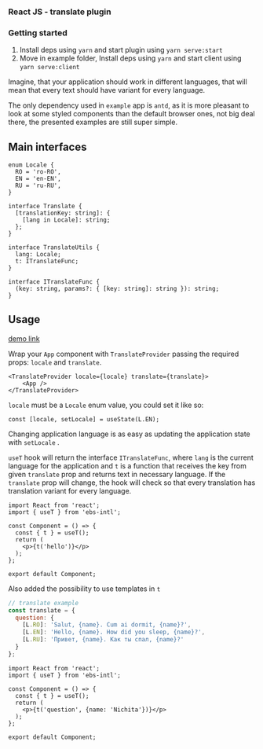 

### **React JS - translate plugin**

### **Getting started**

1. Install deps using `yarn` and start plugin using `yarn serve:start`
2. Move in example folder, Install deps using `yarn` and start client using `yarn serve:client`

Imagine, that your application should work in different languages, that will mean that every text should have variant for every language. 

The only dependency used in `example` app is `antd`, as it is more pleasant to look at some styled components than the default browser ones, not big deal there, the presented examples are still super simple. 


## Main interfaces
```tsx
enum Locale {
  RO = 'ro-RO',
  EN = 'en-EN',
  RU = 'ru-RU',
}

interface Translate {
  [translationKey: string]: {
    [lang in Locale]: string;
  };
}

interface TranslateUtils {
  lang: Locale;
  t: ITranslateFunc;
}

interface ITranslateFunc {
  (key: string, params?: { [key: string]: string }): string;
}

```

## Usage
[demo link](https://nichitaa.github.io/react-translate-plugin/)

Wrap your `App` component with `TranslateProvider` passing the required props: `locale` and `translate`.

```JSX
<TranslateProvider locale={locale} translate={translate}>
    <App />
</TranslateProvider>
```

`locale` must be a `Locale` enum value, you could set it like so:

```JSX
const [locale, setLocale] = useState(L.EN);
```

Changing application language is as easy as updating the application state with `setLocale` .

`useT` hook will return the interface `ITranslateFunc`, where `lang` is the current language for the application and `t` is a function that receives the key from given `translate` prop and returns text in necessary language. If the `translate` prop will change, the hook will check so that every translation has translation variant for every language.

```JSX
import React from 'react';
import { useT } from 'ebs-intl';

const Component = () => {
  const { t } = useT();
  return (
    <p>{t('hello')}</p>
  );
};

export default Component;
```

Also added the possibility to use templates in `t` 

```javascript
// translate example
const translate = {
  question: {
    [L.RO]: 'Salut, {name}. Cum ai dormit, {name}?',
    [L.EN]: 'Hello, {name}. How did you sleep, {name}?',
    [L.RU]: 'Привет, {name}. Как ты спал, {name}?'
  }
};
```

```JSX
import React from 'react';
import { useT } from 'ebs-intl';

const Component = () => {
  const { t } = useT();
  return (
    <p>{t('question', {name: 'Nichita'})}</p>
  );
};

export default Component;
```
